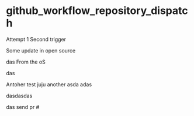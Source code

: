 # github_workflow_repository_dispatch

Attempt 1
Second trigger


Some update in open source

das
From the oS

das

Antoher test
juju
another 
asda
adas

dasdasdas


das
send pr #

